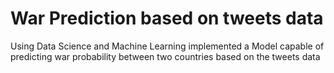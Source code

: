 # War Prediction based on tweets data
 Using Data Science and Machine Learning implemented a Model capable of predicting war probability between two countries based on the tweets data
